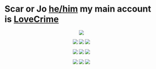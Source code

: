 # Scar or Jo [he/him](https://en.pronouns.page/@dearscar) my main account is [LoveCrime](https://github.com/LoveCrime)

<p align="center">
<img src=https://files.catbox.moe/a7acsj.gif >
<p align="center" >
<img src=https://gifcity.carrd.co/assets/images/gallery25/6111d3c7.gif?v=26dffab5 > <img src=https://gifcity.carrd.co/assets/images/gallery23/ec474dc5.gif?v=26dffab5 > <img src=https://gifcity.carrd.co/assets/images/gallery25/5460b038.gif?v=26dffab5 >
<p align="center" >
<img src=https://gifcity.carrd.co/assets/images/gallery23/59b1f665.gif?v=26dffab5> <img src=https://gifcity.carrd.co/assets/images/gallery25/5dd57fae.gif?v=26dffab5 > <img src=https://gifcity.carrd.co/assets/images/gallery172/37d7d9bf.gif?v=26dffab5 >
<p align="center">
<img src=https://gifcity.carrd.co/assets/images/gallery246/8da0d2ae.png?v=26dffab5 > <img src=https://gifcity.carrd.co/assets/images/gallery236/d83050db.png?v=26dffab5> <img src=https://gifcity.carrd.co/assets/images/gallery59/3e8a7601.png?v=26dffab5>
